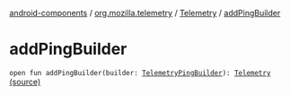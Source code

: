 [android-components](../../index.md) / [org.mozilla.telemetry](../index.md) / [Telemetry](index.md) / [addPingBuilder](./add-ping-builder.md)

# addPingBuilder

`open fun addPingBuilder(builder: `[`TelemetryPingBuilder`](../../org.mozilla.telemetry.ping/-telemetry-ping-builder/index.md)`): `[`Telemetry`](index.md) [(source)](https://github.com/mozilla-mobile/android-components/blob/master/components/service/telemetry/src/main/java/org/mozilla/telemetry/Telemetry.java#L57)